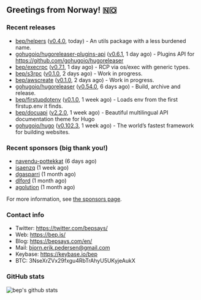 ## Greetings from Norway! 🇳🇴

### Recent releases
- [bep/helpers](https://github.com/bep/helpers) ([v0.4.0](https://github.com/bep/helpers/releases/tag/v0.4.0), today) - An utils package with a less burdened name.
- [gohugoio/hugoreleaser-plugins-api](https://github.com/gohugoio/hugoreleaser-plugins-api) ([v0.6.1](https://github.com/gohugoio/hugoreleaser-plugins-api/releases/tag/v0.6.1), 1 day ago) - Plugins API for https://github.com/gohugoio/hugoreleaser
- [bep/execrpc](https://github.com/bep/execrpc) ([v0.7.1](https://github.com/bep/execrpc/releases/tag/v0.7.1), 1 day ago) - RCP via os/exec with generic types.
- [bep/s3rpc](https://github.com/bep/s3rpc) ([v0.1.0](https://github.com/bep/s3rpc/releases/tag/v0.1.0), 2 days ago) - Work in progress.
- [bep/awscreate](https://github.com/bep/awscreate) ([v0.1.0](https://github.com/bep/awscreate/releases/tag/v0.1.0), 2 days ago) - Work in progress.
- [gohugoio/hugoreleaser](https://github.com/gohugoio/hugoreleaser) ([v0.54.0](https://github.com/gohugoio/hugoreleaser/releases/tag/v0.54.0), 6 days ago) - Build, archive and release. 
- [bep/firstupdotenv](https://github.com/bep/firstupdotenv) ([v0.1.0](https://github.com/bep/firstupdotenv/releases/tag/v0.1.0), 1 week ago) - Loads env from the first firstup.env it finds.
- [bep/docuapi](https://github.com/bep/docuapi) ([v2.2.0](https://github.com/bep/docuapi/releases/tag/v2.2.0), 1 week ago) - Beautiful multilingual API documentation theme for Hugo
- [gohugoio/hugo](https://github.com/gohugoio/hugo) ([v0.102.3](https://github.com/gohugoio/hugo/releases/tag/v0.102.3), 1 week ago) - The world’s fastest framework for building websites.


### Recent sponsors (big thank you!)

- [navendu-pottekkat](https://github.com/navendu-pottekkat) (6 days ago)
- [isaenzq](https://github.com/isaenzq) (1 week ago)
- [dgasparri](https://github.com/dgasparri) (1 month ago)
- [dlford](https://github.com/dlford) (1 month ago)
- [agolution](https://github.com/agolution) (1 month ago)

For more information, see [the sponsors page](https://github.com/sponsors/bep/).

### Contact info
- Twitter: https://twitter.com/bepsays/
- Web: https://bep.is/
- Blog: https://bepsays.com/en/
- Mail: bjorn.erik.pedersen@gmail.com
- Keybase: https://keybase.io/bep
- BTC: 3NseXrZVx29fxgu4RbTrAhyU5UKyjeAukX


### GitHub stats
![bep's github stats](https://github-readme-stats.vercel.app/api?username=bep&count_private=true&hide_title=true)

